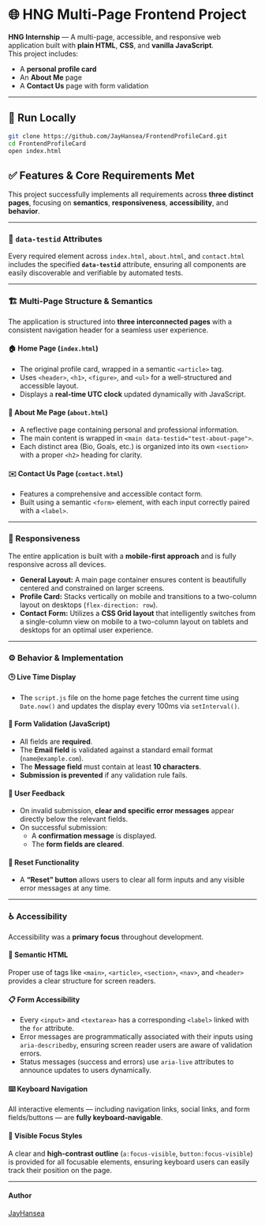 # 🌐 HNG Multi-Page Frontend Project

**HNG Internship** — A multi-page, accessible, and responsive web application built with **plain HTML**, **CSS**, and **vanilla JavaScript**.  
This project includes:

- A **personal profile card**
- An **About Me** page
- A **Contact Us** page with form validation

---

## 🚀 Run Locally

```bash
git clone https://github.com/JayHansea/FrontendProfileCard.git
cd FrontendProfileCard
open index.html
```

## ✅ Features & Core Requirements Met

This project successfully implements all requirements across **three distinct pages**, focusing on **semantics**, **responsiveness**, **accessibility**, and **behavior**.

---

### 🧩 `data-testid` Attributes

Every required element across `index.html`, `about.html`, and `contact.html` includes the specified **`data-testid`** attribute, ensuring all components are easily discoverable and verifiable by automated tests.

---

### 🏗️ Multi-Page Structure & Semantics

The application is structured into **three interconnected pages** with a consistent navigation header for a seamless user experience.

#### 🏠 Home Page (`index.html`)

- The original profile card, wrapped in a semantic `<article>` tag.
- Uses `<header>`, `<h1>`, `<figure>`, and `<ul>` for a well-structured and accessible layout.
- Displays a **real-time UTC clock** updated dynamically with JavaScript.

#### 👤 About Me Page (`about.html`)

- A reflective page containing personal and professional information.
- The main content is wrapped in `<main data-testid="test-about-page">`.
- Each distinct area (Bio, Goals, etc.) is organized into its own `<section>` with a proper `<h2>` heading for clarity.

#### ✉️ Contact Us Page (`contact.html`)

- Features a comprehensive and accessible contact form.
- Built using a semantic `<form>` element, with each input correctly paired with a `<label>`.

---

### 📱 Responsiveness

The entire application is built with a **mobile-first approach** and is fully responsive across all devices.

- **General Layout:** A main page container ensures content is beautifully centered and constrained on larger screens.
- **Profile Card:** Stacks vertically on mobile and transitions to a two-column layout on desktops (`flex-direction: row`).
- **Contact Form:** Utilizes a **CSS Grid layout** that intelligently switches from a single-column view on mobile to a two-column layout on tablets and desktops for an optimal user experience.

---

### ⚙️ Behavior & Implementation

#### 🕒 Live Time Display

- The `script.js` file on the home page fetches the current time using `Date.now()` and updates the display every 100ms via `setInterval()`.

#### 🧾 Form Validation (JavaScript)

- All fields are **required**.
- The **Email field** is validated against a standard email format (`name@example.com`).
- The **Message field** must contain at least **10 characters**.
- **Submission is prevented** if any validation rule fails.

#### 💬 User Feedback

- On invalid submission, **clear and specific error messages** appear directly below the relevant fields.
- On successful submission:
  - A **confirmation message** is displayed.
  - The **form fields are cleared**.

#### 🔁 Reset Functionality

- A **“Reset” button** allows users to clear all form inputs and any visible error messages at any time.

---

### ♿ Accessibility

Accessibility was a **primary focus** throughout development.

#### 🧱 Semantic HTML

Proper use of tags like `<main>`, `<article>`, `<section>`, `<nav>`, and `<header>` provides a clear structure for screen readers.

#### 📋 Form Accessibility

- Every `<input>` and `<textarea>` has a corresponding `<label>` linked with the `for` attribute.
- Error messages are programmatically associated with their inputs using `aria-describedby`, ensuring screen reader users are aware of validation errors.
- Status messages (success and errors) use `aria-live` attributes to announce updates to users dynamically.

#### ⌨️ Keyboard Navigation

All interactive elements — including navigation links, social links, and form fields/buttons — are **fully keyboard-navigable**.

#### 🎯 Visible Focus Styles

A clear and **high-contrast outline** (`a:focus-visible`, `button:focus-visible`) is provided for all focusable elements, ensuring keyboard users can easily track their position on the page.

---

#### Author

[JayHansea](https://github.com/jayhansea)
